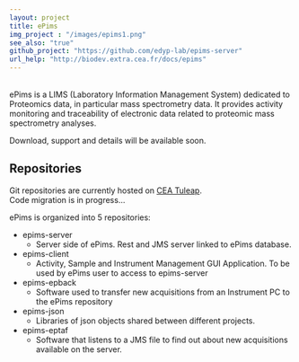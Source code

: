 ```yaml
---
layout: project
title: ePims
img_project : "/images/epims1.png"
see_also: "true"
github_project: "https://github.com/edyp-lab/epims-server"
url_help: "http://biodev.extra.cea.fr/docs/epims"
---
```

<br>
ePims is a LIMS (Laboratory Information Management System) dedicated to Proteomics data, in particular mass spectrometry data.  
 It provides activity monitoring and traceability of electronic data related to proteomic mass spectrometry analyses.
<br>

Download, support and details will be available soon. 

## Repositories

Git repositories are currently hosted on [CEA Tuleap](https://codev-tuleap.intra.cea.fr/projects/epims).   
Code migration is in progress...

ePims is organized into 5 repositories:

* epims-server&nbsp;&nbsp;<i class="fa fa-grayicon fa-unlock"  title="Public"></i>&nbsp;<a href="https://github.com/edyp-lab/epims-server" target="_blank"><i class="fa fa-github"></i></a>
  * Server side of ePims. Rest and JMS server linked to ePims database. 
* epims-client&nbsp;&nbsp;<i class="fa fa-grayicon fa-unlock"  title="Public"></i>&nbsp;<a href="https://github.com/edyp-lab/epims-client" target="_blank"><i class="fa fa-github"></i></a>
  * Activity, Sample and Instrument Management GUI Application. To be used by ePims user to access to epims-server
* epims-epback&nbsp;&nbsp;<i class="fa fa-grayicon fa-unlock"  title="Public"></i>&nbsp;<a href="https://github.com/edyp-lab/epims-epback" target="_blank"><i class="fa fa-github"></i></a>
  * Software used to transfer new acquisitions from an Instrument PC to the ePims repository
* epims-json&nbsp;&nbsp;<i class="fa fa-grayicon fa-unlock"  title="Public"></i>&nbsp;<a href="https://github.com/edyp-lab/epims-json" target="_blank"><i class="fa fa-github"></i></a>
  * Libraries of json objects shared between different projects.
* epims-eptaf&nbsp;&nbsp;<i class="fa fa-grayicon fa-unlock"  title="Public"></i>&nbsp;<a href="https://github.com/edyp-lab/epims-eptaf" target="_blank"><i class="fa fa-github"></i></a>
  * Software that listens to a JMS file to find out about new acquisitions available on the server.



